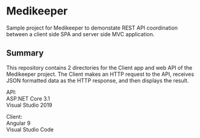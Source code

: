 # Medikeeper
Sample project for Medikeeper to demonstate REST API coordination between a client side SPA and server side MVC application.


## Summary
This repository contains 2 directories for the Client app and web API of the Medikeeper project.
The Client makes an HTTP request to the API, receives JSON formatted data as the HTTP response, and then displays the result.

API:  
ASP.NET Core 3.1  
Visual Studio 2019  

Client:  
Angular 9  
Visual Studio Code